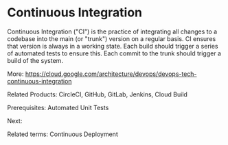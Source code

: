 # Continuous Integration

Continuous Integration ("CI") is the practice of integrating all changes to a codebase into the main (or "trunk") version on a regular basis.  CI ensures that version is always in a working state. Each build should trigger a series of automated tests to ensure this.  Each commit to the trunk should trigger a build of the system.

More: <https://cloud.google.com/architecture/devops/devops-tech-continuous-integration>

Related Products: CircleCI, GitHub, GitLab, Jenkins, Cloud Build

Prerequisites: Automated Unit Tests

Next:

Related terms: Continuous Deployment
